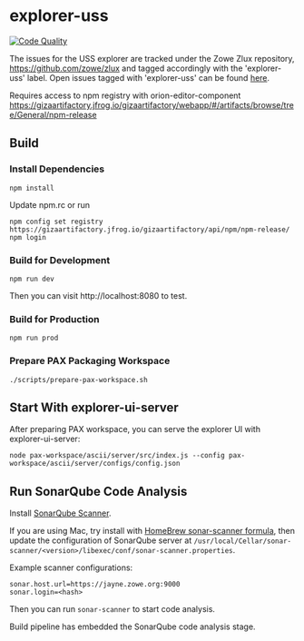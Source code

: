 # explorer-uss

[![Code Quality](https://jayne.zowe.org:9000/api/project_badges/measure?project=zowe%3Aexplorer-uss&metric=alert_status)](https://jayne.zowe.org:9000/dashboard/index/zowe:explorer-uss)

The issues for the USS explorer are tracked under the Zowe Zlux repository, https://github.com/zowe/zlux and tagged accordingly with the 'explorer-uss' label. Open issues tagged with 'explorer-uss' can be found [here](https://github.com/zowe/zlux/issues?q=is%3Aissue+is%3Aopen+label%3Aexplorer-uss).

Requires access to npm registry with orion-editor-component
https://gizaartifactory.jfrog.io/gizaartifactory/webapp/#/artifacts/browse/tree/General/npm-release

## Build 

### Install Dependencies

```
npm install
```

Update npm.rc or run 

```
npm config set registry https://gizaartifactory.jfrog.io/gizaartifactory/api/npm/npm-release/
npm login
```

### Build for Development

```
npm run dev 
```

Then you can visit http://localhost:8080 to test.

### Build for Production

```
npm run prod
```

### Prepare PAX Packaging Workspace

```
./scripts/prepare-pax-workspace.sh
```

## Start With explorer-ui-server

After preparing PAX workspace, you can serve the explorer UI with explorer-ui-server:

```
node pax-workspace/ascii/server/src/index.js --config pax-workspace/ascii/server/configs/config.json
```

## Run SonarQube Code Analysis

Install [SonarQube Scanner](https://docs.sonarqube.org/display/SCAN/Analyzing+with+SonarQube+Scanner).

If you are using Mac, try install with [HomeBrew sonar-scanner formula](https://formulae.brew.sh/formula/sonar-scanner), then update the configuration of SonarQube server at `/usr/local/Cellar/sonar-scanner/<version>/libexec/conf/sonar-scanner.properties`.

Example scanner configurations:

```
sonar.host.url=https://jayne.zowe.org:9000
sonar.login=<hash>
```

Then you can run `sonar-scanner` to start code analysis.

Build pipeline has embedded the SonarQube code analysis stage.

